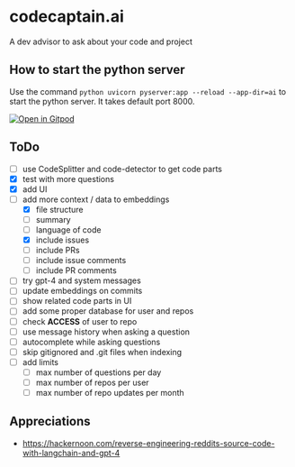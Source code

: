 # codecaptain.ai

A dev advisor to ask about your code and project

## How to start the python server

Use the command `python uvicorn pyserver:app --reload --app-dir=ai` to start the python server. It takes default port 8000.

[![Open in Gitpod](https://gitpod.io/button/open-in-gitpod.svg)](https://gitpod.io/#https://github.com/geprog/codecaptain)

## ToDo

- [ ] use CodeSplitter and code-detector to get code parts
- [x] test with more questions
- [x] add UI
- [ ] add more context / data to embeddings
  - [x] file structure
  - [ ] summary
  - [ ] language of code
  - [x] include issues
  - [ ] include PRs
  - [ ] include issue comments
  - [ ] include PR comments
- [ ] try gpt-4 and system messages
- [ ] update embeddings on commits
- [ ] show related code parts in UI
- [ ] add some proper database for user and repos
- [ ] check **ACCESS** of user to repo
- [ ] use message history when asking a question
- [ ] autocomplete while asking questions
- [ ] skip gitignored and .git files when indexing
- [ ] add limits
  - [ ] max number of questions per day
  - [ ] max number of repos per user
  - [ ] max number of repo updates per month

## Appreciations

- https://hackernoon.com/reverse-engineering-reddits-source-code-with-langchain-and-gpt-4
